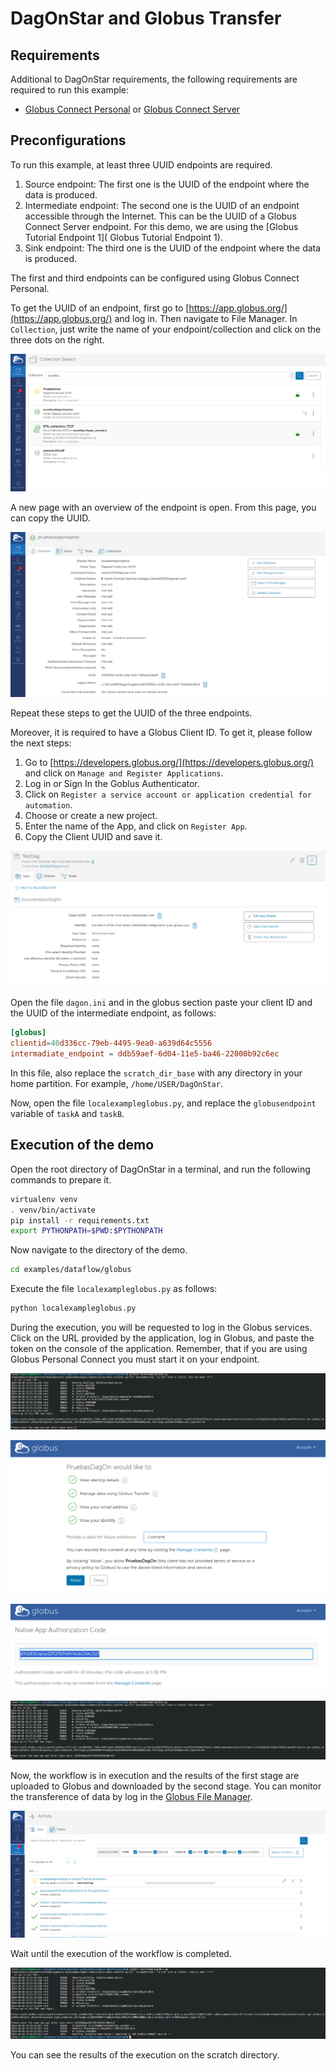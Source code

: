 # DagOnStar and Globus Transfer


## Requirements


Additional to DagOnStar requirements, the following requirements are required to run this example:


* [Globus Connect Personal](https://www.globus.org/globus-connect-personal) or [Globus Connect Server](https://www.globus.org/globus-connect-server)


## Preconfigurations


To run this example, at least three UUID endpoints are required.


1. Source endpoint: The first one is the UUID of the endpoint where the data is produced.
2. Intermediate endpoint: The second one is the UUID of an endpoint accessible through the Internet. This can be the UUID of a Globus Connect Server endpoint. For this demo, we are using the [Globus Tutorial Endpoint 1]( Globus Tutorial Endpoint 1).
3. Sink endpoint: The third one is the UUID of the endpoint where the data is produced.


The first and third endpoints can be configured using Globus Connect Personal.


To get the UUID of an endpoint, first go to [https://app.globus.org/](https://app.globus.org/) and log in. Then navigate to File Manager. In ```Collection```, just write the name of your endpoint/collection and click on the three dots on the right.


![Searching an endpoint.](figs/endpointuuid.png)


A new page with an overview of the endpoint is open. From this page, you can copy the UUID.


![Data of an endpoint.](figs/endpointinfo.png)


Repeat these steps to get the UUID of the three endpoints.


Moreover, it is required to have a Globus Client ID. To get it, please follow the next steps:


1. Go to [https://developers.globus.org/](https://developers.globus.org/) and click on ```Manage and Register Applications```.
2. Log in or Sign In the Goblus Authenticator.
3. Click on ```Register a service account or application credential for automation```.
4. Choose or create a new project.
5. Enter the name of the App, and click on ```Register App```.
6. Copy the Client UUID and save it.


![ClientUUID.](figs/clientuuid.png)




Open the file ```dagon.ini``` and in the globus section paste your client ID and the UUID of the intermediate endpoint, as follows:


```conf
[globus]
clientid=40d336cc-79eb-4495-9ea0-a639d64c5556
intermadiate_endpoint = ddb59aef-6d04-11e5-ba46-22000b92c6ec
```


In this file, also replace the ```scratch_dir_base``` with any directory in your home partition. For example, ```/home/USER/DagOnStar```.


Now, open the file ```localexampleglobus.py```, and replace the ```globusendpoint``` variable of ```taskA``` and ```taskB```.


## Execution of the demo


Open the root directory of DagOnStar in a terminal, and run the following commands to prepare it.


```bash
virtualenv venv
. venv/bin/activate
pip install -r requirements.txt
export PYTHONPATH=$PWD:$PYTHONPATH
```


Now navigate to the directory of the demo.


```bash
cd examples/dataflow/globus
```


Execute the file ```localexampleglobus.py``` as follows:


```bash
python localexampleglobus.py
```


During the execution, you will be requested to log in the Globus services. Click on the URL provided by the application, log in Globus, and paste the token on the console of the application. Remember, that if you are using Globus Personal Connect you must start it on your endpoint.


![globusauth.](figs/globusauth.png)


![globusauth.](figs/globusappname.png)


![globusauth.](figs/authcode.png)


![globusauth.](figs/codecoped.png)


Now, the workflow is in execution and the results of the first stage are uploaded to Globus and downloaded by the second stage. You can monitor the transference of data by log in the [Globus File Manager](https://app.globus.org/activity).


![monitor.](figs/monitor.png)


Wait until the execution of the workflow is completed.


![completed](figs/completed.png)


You can see the results of the execution on the scratch directory.



